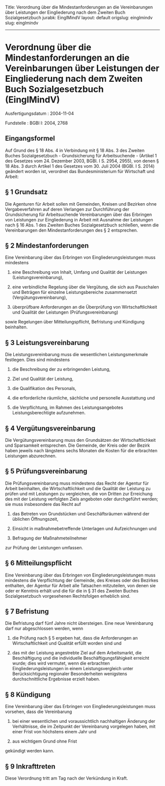Title: Verordnung über die Mindestanforderungen an die Vereinbarungen über Leistungen
  der Eingliederung nach dem Zweiten Buch Sozialgesetzbuch
jurabk: EinglMindV
layout: default
origslug: einglmindv
slug: einglmindv

---

# Verordnung über die Mindestanforderungen an die Vereinbarungen über Leistungen der Eingliederung nach dem Zweiten Buch Sozialgesetzbuch (EinglMindV)

Ausfertigungsdatum
:   2004-11-04

Fundstelle
:   BGBl I: 2004, 2768



## Eingangsformel

Auf Grund des § 18 Abs. 4 in Verbindung mit § 18 Abs. 3 des Zweiten
Buches Sozialgesetzbuch - Grundsicherung für Arbeitsuchende - (Artikel
1 des Gesetzes vom 24. Dezember 2003, BGBl. I S. 2954, 2955), von
denen § 18 Abs. 3 durch Artikel 1 des Gesetzes vom 30. Juli 2004
(BGBl. I S. 2014) geändert worden ist, verordnet das Bundesministerium
für Wirtschaft und Arbeit:


## § 1 Grundsatz

Die Agenturen für Arbeit sollen mit Gemeinden, Kreisen und Bezirken
ohne Vergabeverfahren auf deren Verlangen zur Durchführung der
Grundsicherung für Arbeitsuchende Vereinbarungen über das Erbringen
von Leistungen zur Eingliederung in Arbeit mit Ausnahme der Leistungen
nach § 16 Abs. 1 des Zweiten Buches Sozialgesetzbuch schließen, wenn
die Vereinbarungen den Mindestanforderungen des § 2 entsprechen.


## § 2 Mindestanforderungen

Eine Vereinbarung über das Erbringen von Eingliederungsleistungen muss
mindestens

1.  eine Beschreibung von Inhalt, Umfang und Qualität der Leistungen
    (Leistungsvereinbarung),


2.  eine verbindliche Regelung über die Vergütung, die sich aus Pauschalen
    und Beträgen für einzelne Leistungsbereiche zusammensetzt
    (Vergütungsvereinbarung),


3.  überprüfbare Anforderungen an die Überprüfung von Wirtschaftlichkeit
    und Qualität der Leistungen (Prüfungsvereinbarung)



sowie Regelungen über Mitteilungspflicht, Befristung und Kündigung
beinhalten.


## § 3 Leistungsvereinbarung

Die Leistungsvereinbarung muss die wesentlichen Leistungsmerkmale
festlegen. Dies sind mindestens

1.  die Beschreibung der zu erbringenden Leistung,


2.  Ziel und Qualität der Leistung,


3.  die Qualifikation des Personals,


4.  die erforderliche räumliche, sächliche und personelle Ausstattung und


5.  die Verpflichtung, im Rahmen des Leistungsangebotes
    Leistungsberechtigte aufzunehmen.





## § 4 Vergütungsvereinbarung

Die Vergütungsvereinbarung muss den Grundsätzen der Wirtschaftlichkeit
und Sparsamkeit entsprechen. Die Gemeinde, der Kreis oder der Bezirk
haben jeweils nach längstens sechs Monaten die Kosten für die
erbrachten Leistungen abzurechnen.


## § 5 Prüfungsvereinbarung

Die Prüfungsvereinbarung muss mindestens das Recht der Agentur für
Arbeit beinhalten, die Wirtschaftlichkeit und die Qualität der
Leistung zu prüfen und mit Leistungen zu vergleichen, die von Dritten
zur Erreichung des mit der Leistung verfolgten Ziels angeboten oder
durchgeführt werden; sie muss insbesondere das Recht auf

1.  das Betreten von Grundstücken und Geschäftsräumen während der üblichen
    Öffnungszeit,


2.  Einsicht in maßnahmebetreffende Unterlagen und Aufzeichnungen und


3.  Befragung der Maßnahmeteilnehmer



zur Prüfung der Leistungen umfassen.


## § 6 Mitteilungspflicht

Eine Vereinbarung über das Erbringen von Eingliederungsleistungen muss
mindestens die Verpflichtung der Gemeinde, des Kreises oder des
Bezirkes enthalten, der Agentur für Arbeit alle Tatsachen mitzuteilen,
von denen sie oder er Kenntnis erhält und die für die in § 31 des
Zweiten Buches Sozialgesetzbuch vorgesehenen Rechtsfolgen erheblich
sind.


## § 7 Befristung

Die Befristung darf fünf Jahre nicht übersteigen. Eine neue
Vereinbarung darf nur abgeschlossen werden, wenn

1.  die Prüfung nach § 5 ergeben hat, dass die Anforderungen an
    Wirtschaftlichkeit und Qualität erfüllt worden sind und


2.  das mit der Leistung angestrebte Ziel auf dem Arbeitsmarkt, die
    Beschäftigung und die individuelle Beschäftigungsfähigkeit erreicht
    wurde; dies wird vermutet, wenn die erbrachten
    Eingliederungsleistungen in einem Leistungsvergleich unter
    Berücksichtigung regionaler Besonderheiten wenigstens
    durchschnittliche Ergebnisse erzielt haben.





## § 8 Kündigung

Eine Vereinbarung über das Erbringen von Eingliederungsleistungen muss
vorsehen, dass die Vereinbarung

1.  bei einer wesentlichen und voraussichtlich nachhaltigen Änderung der
    Verhältnisse, die im Zeitpunkt der Vereinbarung vorgelegen haben, mit
    einer Frist von höchstens einem Jahr und


2.  aus wichtigem Grund ohne Frist



gekündigt werden kann.


## § 9 Inkrafttreten

Diese Verordnung tritt am Tag nach der Verkündung in Kraft.

